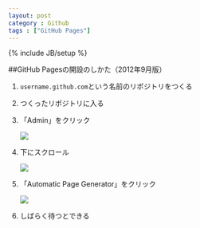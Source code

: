 ```yaml
---
layout: post
category : Github
tags : ["GitHub Pages"]
---
```

{% include JB/setup %}

##GitHub Pagesの開設のしかた（2012年9月版）

1. `username.github.com`という名前のリポジトリをつくる
2. つくったリポジトリに入る
3. 「Admin」をクリック

	![](http://farm9.staticflickr.com/8296/7920544334_1298170a73.jpg)

4. 下にスクロール

	![](http://farm9.staticflickr.com/8448/7920552600_7bfcbf5e93.jpg)

5. 「Automatic Page Generator」をクリック

	![](http://farm9.staticflickr.com/8033/7920558596_862315d395.jpg)

6. しばらく待つとできる